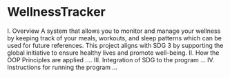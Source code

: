# WellnessTracker
I. Overview
    A system that allows you to monitor and manage your wellness by keeping track of your meals, workouts, and sleep patterns which can be used for future references. This project aligns with SDG 3 by supporting the global initiative to ensure healthy lives and promote well-being.
II. How the OOP Principles are applied
    ....
III. Integration of SDG to the program
    ...
IV. Instructions for running the program
    ...
